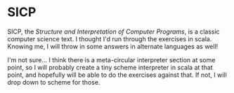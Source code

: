 # SICP

SICP, the _Structure and Interpretation of Computer Programs_, is
a classic computer science text.  I thought I'd run through 
the exercises in scala.  Knowing me, I will throw in some
answers in alternate languages as well!

I'm not sure... I think there is a meta-circular interpreter 
section at some point, so I will probably create a tiny scheme 
interpreter in scala at that point, and hopefully will be able to 
do the exercises against that.  If not, I will drop down to scheme 
for those.

